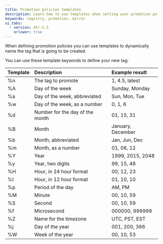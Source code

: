 ```yaml
---
title: Promotion policies templates
description: Learn how to use templates when setting your promotion policies to rename your images
keywords: registry, promotion, mirror
ui_tabs:
  - version: dtr-2.5
    orlower: true
---
```


When defining promotion policies you can use templates to dynamically name the
tag that is going to be created.

You can use these template keywords to define your new tag:

| Template | Description                     | Example result    |
|:---------|:--------------------------------|:------------------|
| %n       | The tag to promote              | 1, 4.5, latest    |
| %A       | Day of the week                 | Sunday, Monday    |
| %a       | Day of the week, abbreviated    | Sun, Mon, Tue     |
| %w       | Day of the week, as a number    | 0, 1, 6           |
| %d       | Number for the day of the month | 01, 15, 31        |
| %B       | Month                           | January, December |
| %b       | Month, abbreviated              | Jan, Jun, Dec     |
| %m       | Month, as a number              | 01, 06, 12        |
| %Y       | Year                            | 1999, 2015, 2048  |
| %y       | Year, two digits                | 99, 15, 48        |
| %H       | Hour, in 24 hour format         | 00, 12, 23        |
| %I       | Hour, in 12 hour format         | 01, 10, 10        |
| %p       | Period of the day               | AM, PM            |
| %M       | Minute                          | 00, 10, 59        |
| %S       | Second                          | 00, 10, 59        |
| %f       | Microsecond                     | 000000, 999999    |
| %Z       | Name for the timezone           | UTC, PST, EST     |
| %j       | Day of the year                 | 001, 200, 366     |
| %W       | Week of the year                | 00, 10, 53        |
